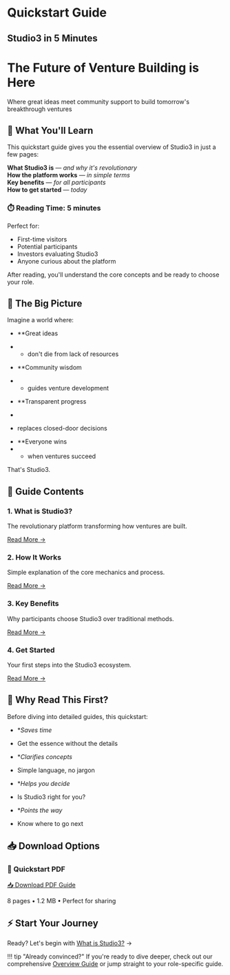 # Quickstart Guide

## Studio3 in 5 Minutes

<div class="hero-section">
<h1>The Future of Venture Building is Here</h1>
<p class="hero-subtitle">Where great ideas meet community support to build tomorrow's breakthrough ventures</p>
</div>

## 🚀 What You'll Learn

This quickstart guide gives you the essential overview of Studio3 in just a few pages:

**What Studio3 is** — *and why it's revolutionary*  
**How the platform works** — *in simple terms*  
**Key benefits** — *for all participants*  
**How to get started** — *today*


<div class="arena-card" markdown="1">

<h3>⏱️ Reading Time: 5 minutes</h3>

Perfect for:

- First-time visitors
- Potential participants
- Investors evaluating Studio3
- Anyone curious about the platform

After reading, you'll understand the core concepts and be ready to choose your role.

</div>

## 🎯 The Big Picture

Imagine a world where:

- **Great ideas

- * don't die from lack of resources
* **Community wisdom

* * guides venture development

* **Transparent progress

*

* replaces closed-door decisions
- **Everyone wins
- * when ventures succeed

That's Studio3.

## 📖 Guide Contents

<div class="grid">
<div class="arena-card" markdown="1">

<h3>1. What is Studio3?</h3>

The revolutionary platform transforming how ventures are built.

[Read More →](what-is-studio3.md)

</div>

<div class="arena-card" markdown="1">

<h3>2. How It Works</h3>

Simple explanation of the core mechanics and process.

[Read More →](how-it-works.md)

</div>

<div class="arena-card" markdown="1">

<h3>3. Key Benefits</h3>

Why participants choose Studio3 over traditional methods.

[Read More →](key-benefits.md)

</div>

<div class="arena-card" markdown="1">

<h3>4. Get Started</h3>

Your first steps into the Studio3 ecosystem.

[Read More →](get-started.md)

</div>
</div>

## 🌟 Why Read This First?

Before diving into detailed guides, this quickstart:

- **Saves time* 

- Get the essence without the details
- **Clarifies concepts* 
- Simple language, no jargon
- **Helps you decide* 
- Is Studio3 right for you?
- **Points the way* 
- Know where to go next

## 📥 Download Options

<div class="download-box">

### 📄 Quickstart PDF

<a href="../pdf/studio3-quickstart.pdf" class="md-button md-button--primary">
📥 Download PDF Guide
</a>
<p>8 pages • 1.2 MB • Perfect for sharing</p>
</div>

## ⚡ Start Your Journey

Ready? Let's begin with [What is Studio3?](what-is-studio3.md) →

!!! tip "Already convinced?"
    If you're ready to dive deeper, check out our comprehensive [Overview Guide](../overview-guide/index.md) or jump straight to your role-specific guide.

